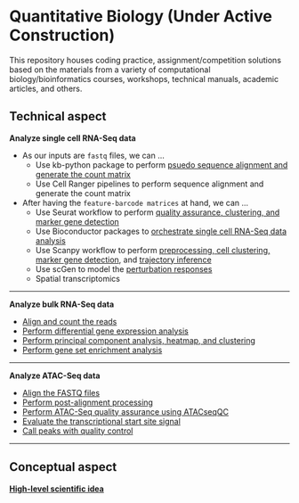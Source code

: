 # Quantitative Biology (Under Active Construction)

This repository houses coding practice, assignment/competition solutions based on the materials from a variety of computational biology/bioinformatics courses, workshops, technical manuals, academic articles, and others. 

## Technical aspect

**Analyze single cell RNA-Seq data**

- As our inputs are `fastq` files, we can ...
  - Use kb-python package to perform [psuedo sequence alignment and generate the count matrix](SingleCellRNASeq/kb-python)
  - Use Cell Ranger pipelines to perform sequence alignment and generate the count matrix
- After having the `feature-barcode matrices` at hand, we can ... 
  - Use Seurat workflow to perform [quality assurance, clustering, and marker gene detection](SingleCellRNASeq/SeuratSkinCell.Rmd)
  - Use Bioconductor packages to [orchestrate single cell RNA-Seq data analysis](SingleCellRNASeq/BioconductorSkinCell.Rmd)
  - Use Scanpy workflow to perform [preprocessing, cell clustering, marker gene detection](SingleCellRNASeq/Scanpy/PBMC), and [trajectory inference](SingleCellRNASeq/Scanpy/Bone_Marrow)
  - Use scGen to model the [perturbation responses](SingleCellRNASeq/Perturbation/scGen)  
  - Spatial transcriptomics

<hr>

**Analyze bulk RNA-Seq data**

  - [Align and count the reads](BulkRNASeq/AlignmentCountingTCell.Rmd)
  - [Perform differential gene expression analysis](BulkRNASeq/DEAnalysisTCell.Rmd)
  - [Perform principal component analysis, heatmap, and clustering](BulkRNASeq/PCAHeatmapClusteringTissue.Rmd)
  - [Perform gene set enrichment analysis](BulkRNASeq/GeneSetTCell.Rmd)

<hr>


**Analyze ATAC-Seq data**
  
  - [Align the FASTQ files](ATACSeq/AlignFASTQ.Rmd)
  - [Perform post-alignment processing](ATACSeq/PostAlignment.Rmd)
  - [Perform ATAC-Seq quality assurance using ATACseqQC](ATACSeq/ATACseqQC.Rmd)
  - [Evaluate the transcriptional start site signal](ATACSeq/EvaluateTSS.Rmd)
  - [Call peaks with quality control](ATACSeq/CallPeak.Rmd)


<hr>

## Conceptual aspect

[**High-level scientific idea**](HighLevelIdea_MultiOmics.md)



